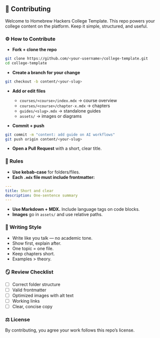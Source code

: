 ## 🧭 Contributing
Welcome to Homebrew Hackers College Template.
This repo powers your college content on the platform. Keep it simple, structured, and useful.

### ⚙️ How to Contribute
- **Fork + clone the repo**

```bash
git clone https://github.com/<your-username>/college-template.git
cd college-template
```

- **Create a branch for your change**

```bash
git checkout -b content/<your-slug>
```

- **Add or edit files**
  - `courses/<course>/index.mdx` → course overview
  - `courses/<course>/chapter-x.mdx` → chapters
  - `guides/<slug>.mdx` → standalone guides
  - `assets/` → images or diagrams

- **Commit + push**

```bash
git commit -m "content: add guide on AI workflows"
git push origin content/<your-slug>
```

- **Open a Pull Request** with a short, clear title.

### 🧱 Rules
- **Use kebab-case** for folders/files.
- **Each `.mdx` file must include frontmatter:**

```yaml
---
title: Short and clear
description: One-sentence summary
---
```

- **Use Markdown + MDX.** Include language tags on code blocks.
- **Images** go in `assets/` and use relative paths.

### 🧠 Writing Style
- Write like you talk — no academic tone.
- Show first, explain after.
- One topic = one file.
- Keep chapters short.
- Examples > theory.

### 🪞 Review Checklist
- [ ] Correct folder structure
- [ ] Valid frontmatter
- [ ] Optimized images with alt text
- [ ] Working links
- [ ] Clear, concise copy

### ⚖️ License
By contributing, you agree your work follows this repo’s license.
